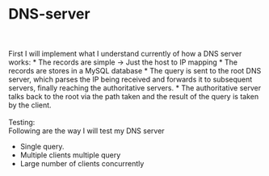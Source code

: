 # DNS-server

<br>
<br>
First I will implement what I understand currently of how a DNS server works: 
* The records are simple -> Just the host to IP mapping
* The records are stores in a MySQL database
* The query is sent to the root DNS server, which parses the IP being received and forwards it to subsequent servers, finally reaching the authoritative servers.
* The authoritative server talks back to the root via the path taken and the result of the query is taken by the client.
<br>
<br>
Testing: <br>
Following are the way I will test my DNS server<br>

* Single query.
* Multiple clients multiple query
* Large number of clients concurrently
